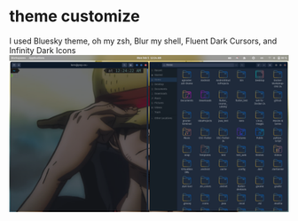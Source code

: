 # theme customize
I used Bluesky theme, oh my zsh, Blur my shell, Fluent Dark Cursors, and Infinity Dark Icons
![Local Image](./customize.png)
